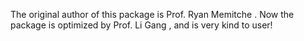 
The original author of this package is Prof. Ryan Memitche <Indiana Unversity>.
Now the package is optimized by Prof. Li Gang <IHEP>, and is very kind to user!
